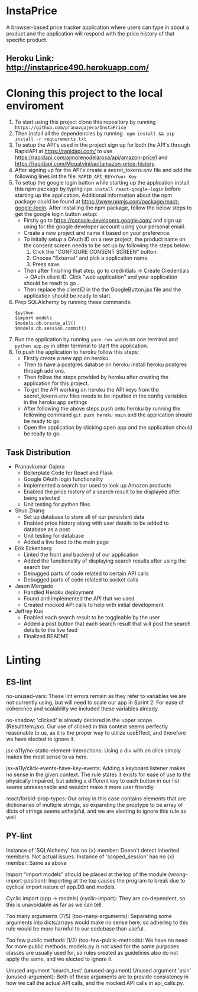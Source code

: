 # InstaPrice

A browser-based price tracker application where users can type in about a product and the application will respond with the price history of that specific product.

## Heroku Link: http://instaprice490.herokuapp.com/
# Cloning this project to the local enviroment
1. To start using this project clone this repository by running 
` https://github.com/pranavgajera/InstaPrice`
2. Then install all the dependencies by running
 ` npm install && pip install -r requirements.txt`
3. To setup the API's used in the project sign up for both the API's through RapidAPI at https://rapidapi.com/
   to use https://rapidapi.com/ajmorenodelarosa/api/amazon-price1 
   and https://rapidapi.com/Megatvini/api/amazon-price-history.
4. After signing up for the API's create a secret_tokens.env file and add the following lines int the file:
  ` RAPID_API_KEY=Your Key `
5. To setup the google login button while starting up the application install this npm package by typing `npm install react-google-login`
   before starting up the application. Additional information about the npm package could be found at https://www.npmjs.com/package/react-google-login.
   After installing the npm package, follow the below steps to get the google login button setup:
   - Firstly go to https://console.developers.google.com/ and sign up using for the google developer account using your personal email.
   - Create a new project and name it based on your preference.
   - To initally setup a OAuth ID on a new project, the product name on the consent screen needs to be set up by following the steps below:
     1. Click the "CONFIGURE CONSENT SCREEN" button.
     2. Choose "External" and pick a application name.
     3. Press save.
   - Then after finishing that step, go to credintials -> Create Credentials -> OAuth client ID. Click "web application" and your application 
     should be readt to go .
   - Then replace the clientID in the the GoogleButton.jsx file and the application should be ready to start.
6. Prep SQLAlchemy by running these commands:
   ```
   $python
   $import models
   $models.db.create_all()
   $models.db.session.commit()
   ```
7. Run the application by running `yarn run watch` on one terminal and `python app.py` in other terminal
    to start the application. 
8. To push the application to heroku follow this steps:
    - Firstly create a new app on heroku.
    - Then to have a postgres databse on heroku install heroku postgres through add ons.
    - Then follow the steps provided by heroku after creating the application for this project.
    - To get the API working on heroku the API keys from the secret_tokens.env files needs to be inputted in the 
     config variables in the heroku app settings
    - After following the above steps push onto heroku by running the following command
      `git push heroku main`
      and the application should be ready to go.
    - Open the application by clicking open app and the application should be ready to go.
## Task Distribution
* Pranavkumar Gajera
    * Boilerplate Code for React and Flask
    * Google OAuth login functionality
    * Implemented a search bar used to look up Amazon products
    * Enabled the price history of a search result to be displayed after being selected
    * Unit testing for python files
* Shuo Zhang
    * Set up database to store all of our persistent data
    * Enabled price history along with user details to be added to database as a post
    * Unit testing for database
    * Added a live feed to the main page
* Erik Eckenberg
    * Linted the front and backend of our application
    * Added the functionality of displaying search results after using the search bar
    * Debugged parts of code related to certain API calls
    * Debugged parts of code related to socket calls
* Jason Morgado
    * Handled Heroku deployment
    * Found and implemented the API that we used
    * Created mocked API calls to help with initial development
* Jeffrey Kuo
    * Enabled each search result to be toggleable by the user
    * Added a post button that each search result that will post the search details to the live feed
    * Finalized README

# Linting

## ES-lint

no-unused-vars: These lint errors remain as they refer to variables we are not currently using, but will need to scale our app in Sprint 2. For ease of
coherence and scalability we included these variables already.

no-shadow: 'clicked' is already declared in the upper scope (ResultItem.jsx). Our use of clicked in this context seems perfectly reasonable to us, as it
is the proper way to utilize useEffect, and therefore we have elected to ignore it.

jsx-a11y/no-static-element-interactions: Using a div with on click simply makes the most sense to us here.

jsx-a11y/click-events-have-key-events: Adding a keyboard listener makes no sense in the given context. The rule states it exists for ease of use to the 
physically impaired, but adding a different key to each button in our list seems unreasonable and wouldnt make it more user friendly.

react/forbid-prop-types: Our array in this case contains elements that are dictionaries of multiple strings, so expanding the proptype to be array of 
dicts of strings seems unhelpful, and we are electing to ignore this rule as well.

## PY-lint

 Instance of 'SQLAlchemy' has no {x} member: Doesn't detect inherited members. Not actual issues.
 Instance of 'scoped_session' has no {x} member: Same as above
 
 Import "import models" should be placed at the top of the module (wrong-import-position): Importing at the top causes the program to break due to cyclical
 import nature of app.DB and models.
 
Cyclic import (app -> models) (cyclic-import): They are co-dependent, so this is unavoidable as far as we can tell.

Too many arguments (7/5) (too-many-arguments): Separating some arguments into dicts/arrays would make no sense here, so adhering to 
this rule would be more harmful to our codebase than useful.

Too few public methods (1/2) (too-few-public-methods): We have no need for more public methods. models.py is not used for the same 
purposes classes are usually used for, so rules created as guidelines also do not apply the same, and we elected to ignore it.
 
Unused argument 'search_text' (unused-argument)
Unused argument 'asin' (unused-argument): Both of these arguments are to provide consistency in how we call the actual API calls, and the
mocked API calls in api_calls.py.
